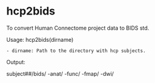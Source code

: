 # hcp2bids
To convert Human Connectome project data to BIDS std.


Usage: hcp2bids(dirname)

    - dirname: Path to the directory with hcp subjects.


Output:

subject##/bids/ 
            -anat/
            -func/
            -fmap/
            -dwi/
